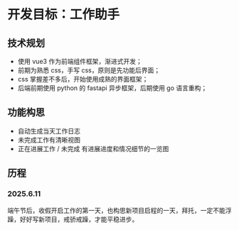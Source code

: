 # 开发目标：工作助手

## 技术规划

- 使用 vue3 作为前端组件框架，渐进式开发；
- 前期为熟悉 css，手写 css，原则是先功能后界面；
- css 掌握差不多后，开始使用成熟的界面框架；
- 后端前期使用 python 的 fastapi 异步框架，后期使用 go 语言重构；


## 功能构思

- 自动生成当天工作日志
- 未完成工作有清晰视图
- 正在进展工作 / 未完成 有进展进度和情况细节的一览图


## 历程 

### 2025.6.11

端午节后，收假开启工作的第一天，也构思新项目启程的一天，拜托，一定不能浮躁，好好写新项目，戒骄戒躁，才能平稳进步。

